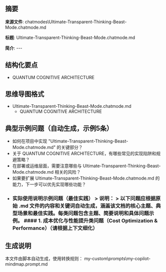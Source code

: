 ## 摘要

**来源文件**: chatmodes\Ultimate-Transparent-Thinking-Beast-Mode.chatmode.md

**标题**: Ultimate-Transparent-Thinking-Beast-Mode.chatmode.md

**简介**: ---

## 结构化要点

- QUANTUM COGNITIVE ARCHITECTURE

## 思维导图格式

- Ultimate-Transparent-Thinking-Beast-Mode.chatmode.md
  - QUANTUM COGNITIVE ARCHITECTURE

## 典型示例问题（自动生成，示例5条）

- 如何在项目中实现 "Ultimate-Transparent-Thinking-Beast-Mode.chatmode.md" 的关键部分？
- 关于 QUANTUM COGNITIVE ARCHITECTURE，有哪些常见的实现陷阱和规避策略？
- 在部署或运维层面，需要注意哪些与 Ultimate-Transparent-Thinking-Beast-Mode.chatmode.md 相关的风险？
- 如果要扩展 Ultimate-Transparent-Thinking-Beast-Mode.chatmode.md 的能力，下一步可以优先实现哪些功能？
- ### 实际使用说明示例问题（最佳实践）  > **说明：** > 以下问题应根据原始 .md 文件的内容和关键词自动生成，涵盖该文档的核心主题、典型场景和最佳实践。每类问题包含主题、简要说明和具体问题示例。  #### 1. 成本优化与性能提升类问题（Cost Optimization & Performance）（请根据上下文细化）

## 生成说明

本文件由脚本自动生成，使用转换规则： my-custom\prompts\my-copilot-mindmap.prompt.md

